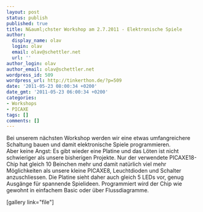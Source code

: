 ```yaml
---
layout: post
status: publish
published: true
title: N&auml;chster Workshop am 2.7.2011 - Elektronische Spiele
author:
  display_name: olav
  login: olav
  email: olav@schettler.net
  url: ''
author_login: olav
author_email: olav@schettler.net
wordpress_id: 509
wordpress_url: http://tinkerthon.de/?p=509
date: '2011-05-23 08:00:34 +0200'
date_gmt: '2011-05-23 06:00:34 +0200'
categories:
- Workshops
- PICAXE
tags: []
comments: []
---
```

<p>Bei unserem n&auml;chsten Workshop werden wir eine etwas umfangreichere Schaltung bauen und damit elektronische Spiele programmieren.<br />
Aber keine Angst: Es gibt wieder eine Platine und das L&ouml;ten ist nicht schwieriger als unsere bisherigen Projekte. Nur der verwendete PICAXE18-Chip hat gleich 10 Beinchen mehr und damit nat&uuml;rlich viel mehr M&ouml;glichkeiten als unsere kleine PICAXE8, Leuchtdioden und Schalter anzuschliessen. Die Platine sieht daher auch gleich 5 LEDs vor, genug Ausg&auml;nge f&uuml;r spannende Spielideen. Programmiert wird der Chip wie gewohnt in einfachem Basic oder &uuml;ber Flussdiagramme.</p>
<p>[gallery link="file"]</p>
